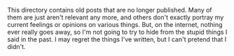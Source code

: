 This directory contains old posts that are no longer published. Many of them are just aren't relevant any more, and others don't exactly portray my current feelings or opinions on various things. But, on the internet, nothing ever really goes away, so I'm not going to try to hide from the stupid things I said in the past. I may regret the things I've written, but I can't pretend that I didn't.
